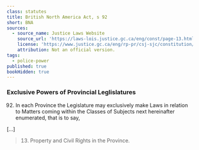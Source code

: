 ```yaml
---
class: statutes
title: British North America Act, s 92
short: BNA
sources:
  - source_name: Justice Laws Website
    source_url: 'https://laws-lois.justice.gc.ca/eng/const/page-13.html#h-53'
    license: 'https://www.justice.gc.ca/eng/rp-pr/csj-sjc/constitution/lawreg-loireg/p1t13.html'
    attribution: Not an official version.
tags:
  - police-power
published: true
bookHidden: true
---
```



### Exclusive Powers of Provincial Leglislatures

92. In each Province the Legislature may exclusively make Laws in relation to Matters coming within the Classes of Subjects next hereinafter enumerated, that is to say,

[...]

> 13. Property and Civil Rights in the Province.